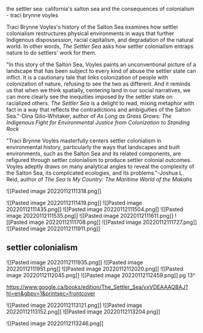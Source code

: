 the settler sea: california's salton sea and the consequences of colonialism - traci brynne voyles

Traci Brynne Voyles's history of the Salton Sea examines how settler colonialism restructures physical environments in ways that further Indigenous dispossession, racial capitalism, and degradation of the natural world. In other words, _The Settler Sea_ asks how settler colonialism entraps nature to do settlers' work for them.

"In this story of the Salton Sea, Voyles paints an unconventional picture of a landscape that has been subject to every kind of abuse the settler state can inflict. It is a cautionary tale that links colonization of people with colonization of nature, refusing to see the two as different. And it reminds us that when we think spatially, centering land in our social narratives, we can more clearly see the inequities imposed by the settler state on racialized others. _The Settler Sea_ is a delight to read, mixing metaphor with fact in a way that reflects the contradictions and ambiguities of the Salton Sea."-Dina Gilio-Whitaker, author of _As Long as Grass Grows: The Indigenous Fight for Environmental Justice from Colonization to Standing Rock_

"Traci Brynne Voyles masterfully centers settler colonialism in environmental history, particularly the ways that landscapes and built environments, such as the Salton Sea and its related components, are refigured through settler colonialism to produce settler colonial outcomes. Voyles adeptly draws on many analytical angles to reveal the complexity of the Salton Sea, its complicated ecologies, and its problems."-Joshua L. Reid, author of _The Sea Is My Country: The Maritime World of the Makahs_

![[Pasted image 20220112111318.png]]

![[Pasted image 20220112111419.png]]
![[Pasted image 20220112111435.png]]
![[Pasted image 20220112111504.png]]
![[Pasted image 20220112111535.png]]
![[Pasted image 20220112111611.png]]
![[Pasted image 20220112111708.png]]
![[Pasted image 20220112111727.png]]
![[Pasted image 20220112111911.png]]
## settler colonialism
![[Pasted image 20220112111935.png]]
![[Pasted image 20220112111951.png]]
![[Pasted image 20220112112020.png]]
![[Pasted image 20220112112045.png]]
![[Pasted image 20220112112459.png]]
pg 13^

https://www.google.ca/books/edition/The_Settler_Sea/vxVDEAAAQBAJ?hl=en&gbpv=1&printsec=frontcover

![[Pasted image 20220112113121.png]]
![[Pasted image 20220112113152.png]]
![[Pasted image 20220112113204.png]]

![[Pasted image 20220112113246.png]]